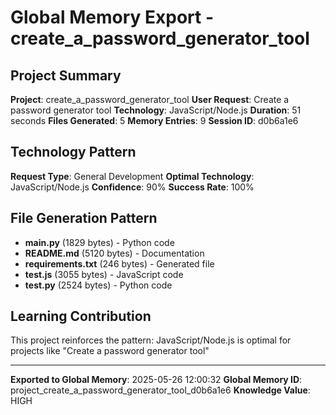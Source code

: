 ﻿# Global Memory Export - create_a_password_generator_tool

## Project Summary
**Project**: create_a_password_generator_tool
**User Request**: Create a password generator tool
**Technology**: JavaScript/Node.js
**Duration**: 51 seconds
**Files Generated**: 5
**Memory Entries**: 9
**Session ID**: d0b6a1e6

## Technology Pattern
**Request Type**: General Development
**Optimal Technology**: JavaScript/Node.js
**Confidence**: 90%
**Success Rate**: 100%

## File Generation Pattern
- **main.py** (1829 bytes) - Python code
- **README.md** (5120 bytes) - Documentation
- **requirements.txt** (246 bytes) - Generated file
- **test.js** (3055 bytes) - JavaScript code
- **test.py** (2524 bytes) - Python code


## Learning Contribution
This project reinforces the pattern: JavaScript/Node.js is optimal for projects like "Create a password generator tool"

---
**Exported to Global Memory**: 2025-05-26 12:00:32
**Global Memory ID**: project_create_a_password_generator_tool_d0b6a1e6
**Knowledge Value**: HIGH
